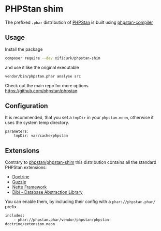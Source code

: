 # PHPStan shim

The prefixed `.phar` distribution of [PHPStan](https://github.com/phpstan/phpstan) is built using [phpstan-compiler](https://github.com/fprochazka/phpstan-compiler)

## Usage

Install the package

```bash
composer require --dev xificurk/phpstan-shim
```

and use it like the original executable

```bash
vendor/bin/phpstan.phar analyse src
```

Check out the main repo for more options https://github.com/phpstan/phpstan

## Configuration

It is recommended, that you set a `tmpDir` in your `phpstan.neon`, otherwise it uses the system temp directory.

```
parameters:
    tmpDir: var/cache/phpstan
```

## Extensions

Contrary to [phpstan/phpstan-shim](https://github.com/phpstan/phpstan-shim) this distribution contains all the standard PHPStan extensions:

* [Doctrine](https://github.com/phpstan/phpstan-doctrine)
* [Guzzle](https://github.com/phpstan/phpstan-guzzle)
* [Nette Framework](https://github.com/phpstan/phpstan-nette)
* [Dibi - Database Abstraction Library](https://github.com/phpstan/phpstan-dibi)

You can enable them, by including their config with a `phar://phpstan.phar/` prefix.

```
includes:
	- phar://phpstan.phar/vendor/phpstan/phpstan-doctrine/extension.neon
```
